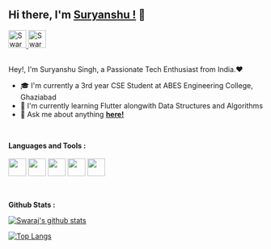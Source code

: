 ## Hi there, I'm [**Suryanshu !**](https://www.linkedin.com/in/singhsuryanshu/) 👋

<a href="https://www.linkedin.com/in/singhsuryanshu/"> 
    <img aling="left" alt="Swaraj Pande | LinkedIn" width=35px
    src="https://img.icons8.com/fluent/2x/linkedin.png">
</a>
<a href="https://twitter.com/_SuryanshuSingh"> 
    <img aling="left" alt="Swaraj Pande | Twitter" width=35px
    src="https://img.icons8.com/fluent/2x/twitter.png">
</a>
 
<br />
<br />

Hey!, I'm Suryanshu Singh, a Passionate Tech Enthusiast from India.❤️
- 🎓 I'm currently a 3rd year CSE Student at ABES Engineering College, Ghaziabad
- 🔎 I'm currently learning Flutter alongwith Data Structures and Algorithms
- 💬 Ask me about anything [**here!**](https://github.com/singhsuryanshu/singhsuryanshu/issues)

<br />

**Languages and Tools :**\
<br />
<code><img height="35"
    src="https://img.icons8.com/color/2x/python.png"></code>
<code><img height="35"
    src="https://img.icons8.com/color/2x/dart.png"></code>
<code><img height="35"
    src="https://img.icons8.com/color/2x/c-plus-plus-logo.png"></code>
<code><img height="35"
    src="https://img.icons8.com/plasticine/2x/bash.png"></code> 
<code><img height="35"
    src="https://img.icons8.com/color/2x/git.png"></code>

<br />

**Github Stats :**

[![Swaraj's github stats](https://github-readme-stats.vercel.app/api?username=singhsuryanshu&show_icons=true&include_all_commits=true)](https://github-readme-stats.vercel.app/api?username=singhsuryanshu&show_icons=true&include_all_commits=true)

[![Top Langs](https://github-readme-stats.vercel.app/api/top-langs/?username=singhsuryanshu&layout=compact)](https://github-readme-stats.vercel.app/api/top-langs/?username=singhsuryanshu&layout=compact)
